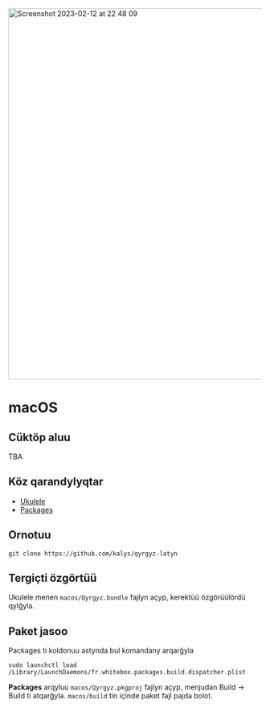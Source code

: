 <img width="739" alt="Screenshot 2023-02-12 at 22 48 09" src="https://user-images.githubusercontent.com/155511/218324694-bb37d9a4-d395-420a-a5d8-fee45f2d0c28.png">



# macOS

## Cüktöp aluu

TBA

## Köz qarandylyqtar
- [Ukulele](https://software.sil.org/ukelele/)
- [Packages](http://s.sudre.free.fr/Software/Packages/about.html)

## Ornotuu

`git clone https://github.com/kalys/qyrgyz-latyn`

## Tergiçti özgörtüü
Ukulele menen `macos/Qyrgyz.bundle` fajlyn açyp, kerektüü özgörüülördü qylğyla.

## Paket jasoo
Packages ti koldonuu astynda bul komandany arqarğyla

    sudo launchctl load /Library/LaunchDaemons/fr.whitebox.packages.build.dispatcher.plist

**Packages** arqyluu `macos/Qyrgyz.pkgproj` fajlyn açyp, menjudan Build -> Build ti atqarğyla.
`macos/build` tin içinde paket fajl pajda bolot.

